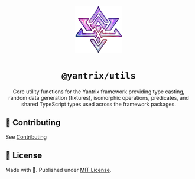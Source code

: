 <div align="center">
  <img width="128" src="/docs/public/logo.png" />
  <h1><code>@yantrix/utils</code></h1>
  <p>Core utility functions for the Yantrix framework providing type casting, random data generation (fixtures), isomorphic operations, predicates, and shared TypeScript types used across the framework packages.</p>
</div>

## 🌱 Contributing

See [Contributing](https://tfcp68.github.io/yantrix/contributing/)

## 📜 License

Made with 💜. Published under [MIT License](./LICENSE).
